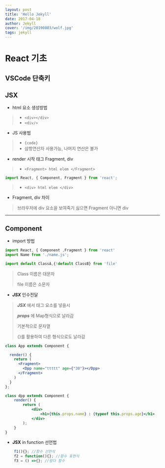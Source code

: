 ```yaml
---
layout: post
title: 'Hello Jekyll'
date: 2017-04-18
author: Jekyll
cover: '/img/20190803/wolf.jpg'
tags: jekyll
---
```



# React 기초

## VSCode 단축키

## JSX

- html 요소 생성방법

> - `<div></div>`
> - `<div/>`

- JS 사용법

> - `{code}`
> - 삼항연산자 사용가능, 나머지 연산은 불가

- render 시작 태그 Fragment, div

> - `<Fragment> html elem </Fragment>` 

```js
import React, { Component, Fragment } from 'react';
```

> - `<div> html elem </div>` 

- Fragment, div 차이

> 브라우저에 div 요소을 보여죽기 싫으면 Fragment 아니면 div

---

## Component

- import 방법

```js
import React, { Component ,Fragment } from 'react'
import Name from './name.js';
```

```js
import default ClassA,{!default ClassB} from 'file'
```

> Class 이름은 대문자  
> 
> file 이름은 소문자  

- ___JSX___ 인수전달

>___JSX___ 에서 태그 요소를 넣을시  
>
>___props___ 에 Map형식으로 날라감  
>
>기본적으로 문자열  
>
>{}를 활용하여 다른 형식으로도 날라감

```jsx
class App extends Component {

  render() {
    return (
      <Fragment>
        <Dpp name="ttttt" age={"30"}></Dpp>
      </Fragment>
    )
  }
};
```

```jsx
class dpp extends Component {
    render() {
        return (
            <div>
                <h1>{this.props.name} : {typeof this.props.age}</h1>
            </div>
        );
    }
}
```

- __JSX__ in function 선언법

```jsx
    f1(){}; //함수 선언식
    f2 = function(){}; //함수 표현식
    f3 = () =>{}; //람다 함수
```
